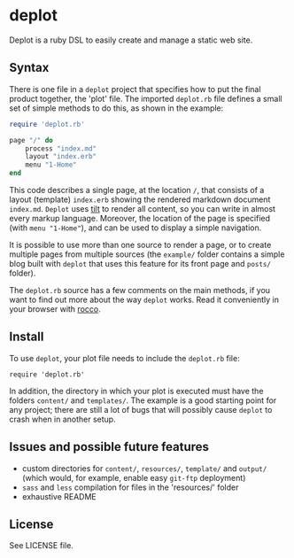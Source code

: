 deplot
======

Deplot is a ruby DSL to easily create and manage a static web site.

Syntax
------

There is one file in a `deplot` project that specifies how to put the final product together, the 'plot' file. The imported `deplot.rb` file defines a small set of simple methods to do this, as shown in the example:

```ruby
require 'deplot.rb'

page "/" do
	process "index.md"
	layout "index.erb"
	menu "1-Home"
end
```

This code describes a single page, at the location `/`, that consists of a layout (template) `index.erb` showing the rendered markdown document `index.md`. `Deplot` uses [tilt][tilt] to render all content, so you can write in almost every markup language. Moreover, the location of the page is specified (with `menu "1-Home"`), and can be used to display a simple navigation.

It is possible to use more than one source to render a page, or to create multiple pages from multiple sources (the `example/` folder contains a simple blog built with `deplot` that uses this feature for its front page and `posts/` folder).

The `deplot.rb` source has a few comments on the main methods, if you want to find out more about the way `deplot` works. Read it conveniently in your browser with [rocco][rocco].

Install
-------

To use `deplot`, your plot file needs to include the `deplot.rb` file:

	require 'deplot.rb'
	
In addition, the directory in which your plot is executed must have the folders `content/` and `templates/`. The example is a good starting point for any project; there are still a lot of bugs that will possibly cause `deplot` to crash when in another setup.

Issues and possible future features
-----------------------------------

* custom directories for `content/`, `resources/`, `template/` and `output/` (which would, for example, enable easy `git-ftp` deployment)
* `sass` and `less` compilation for files in the 'resources/' folder
* exhaustive README

License
-------

See LICENSE file.

[tilt]: https://github.com/rtomayko/tilt
[rocco]: https://github.com/rtomayko/rocco